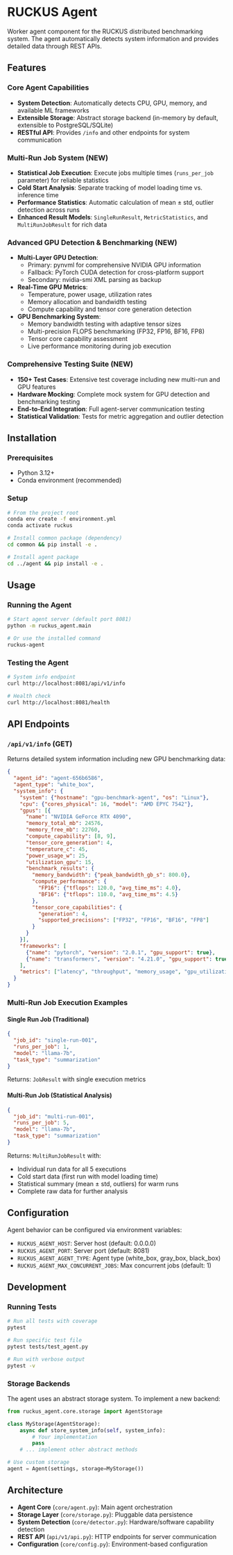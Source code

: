 # RUCKUS Agent

Worker agent component for the RUCKUS distributed benchmarking system. The agent automatically detects system information and provides detailed data through REST APIs.

## Features

### Core Agent Capabilities
- **System Detection**: Automatically detects CPU, GPU, memory, and available ML frameworks
- **Extensible Storage**: Abstract storage backend (in-memory by default, extensible to PostgreSQL/SQLite)
- **RESTful API**: Provides `/info` and other endpoints for system communication

### Multi-Run Job System (NEW)
- **Statistical Job Execution**: Execute jobs multiple times (`runs_per_job` parameter) for reliable statistics
- **Cold Start Analysis**: Separate tracking of model loading time vs. inference time
- **Performance Statistics**: Automatic calculation of mean ± std, outlier detection across runs
- **Enhanced Result Models**: `SingleRunResult`, `MetricStatistics`, and `MultiRunJobResult` for rich data

### Advanced GPU Detection & Benchmarking (NEW)
- **Multi-Layer GPU Detection**:
  - Primary: pynvml for comprehensive NVIDIA GPU information
  - Fallback: PyTorch CUDA detection for cross-platform support
  - Secondary: nvidia-smi XML parsing as backup
- **Real-Time GPU Metrics**:
  - Temperature, power usage, utilization rates
  - Memory allocation and bandwidth testing
  - Compute capability and tensor core generation detection
- **GPU Benchmarking System**:
  - Memory bandwidth testing with adaptive tensor sizes
  - Multi-precision FLOPS benchmarking (FP32, FP16, BF16, FP8)
  - Tensor core capability assessment
  - Live performance monitoring during job execution

### Comprehensive Testing Suite (NEW)
- **150+ Test Cases**: Extensive test coverage including new multi-run and GPU features
- **Hardware Mocking**: Complete mock system for GPU detection and benchmarking testing
- **End-to-End Integration**: Full agent-server communication testing
- **Statistical Validation**: Tests for metric aggregation and outlier detection

## Installation

### Prerequisites
- Python 3.12+
- Conda environment (recommended)

### Setup
```bash
# From the project root
conda env create -f environment.yml
conda activate ruckus

# Install common package (dependency)
cd common && pip install -e .

# Install agent package
cd ../agent && pip install -e .
```

## Usage

### Running the Agent
```bash
# Start agent server (default port 8081)
python -m ruckus_agent.main

# Or use the installed command
ruckus-agent
```

### Testing the Agent
```bash
# System info endpoint  
curl http://localhost:8081/api/v1/info

# Health check
curl http://localhost:8081/health
```

## API Endpoints

### `/api/v1/info` (GET)
Returns detailed system information including new GPU benchmarking data:
```json
{
  "agent_id": "agent-656b6586",
  "agent_type": "white_box",
  "system_info": {
    "system": {"hostname": "gpu-benchmark-agent", "os": "Linux"},
    "cpu": {"cores_physical": 16, "model": "AMD EPYC 7542"},
    "gpus": [{
      "name": "NVIDIA GeForce RTX 4090",
      "memory_total_mb": 24576,
      "memory_free_mb": 22760,
      "compute_capability": [8, 9],
      "tensor_core_generation": 4,
      "temperature_c": 45,
      "power_usage_w": 25,
      "utilization_gpu": 15,
      "benchmark_results": {
        "memory_bandwidth": {"peak_bandwidth_gb_s": 800.0},
        "compute_performance": {
          "FP16": {"tflops": 120.0, "avg_time_ms": 4.0},
          "BF16": {"tflops": 110.0, "avg_time_ms": 4.5}
        },
        "tensor_core_capabilities": {
          "generation": 4,
          "supported_precisions": ["FP32", "FP16", "BF16", "FP8"]
        }
      }
    }],
    "frameworks": [
      {"name": "pytorch", "version": "2.0.1", "gpu_support": true},
      {"name": "transformers", "version": "4.21.0", "gpu_support": true}
    ],
    "metrics": ["latency", "throughput", "memory_usage", "gpu_utilization"]
  }
}
```

### Multi-Run Job Execution Examples

#### Single Run Job (Traditional)
```json
{
  "job_id": "single-run-001",
  "runs_per_job": 1,
  "model": "llama-7b",
  "task_type": "summarization"
}
```
Returns: `JobResult` with single execution metrics

#### Multi-Run Job (Statistical Analysis)
```json
{
  "job_id": "multi-run-001", 
  "runs_per_job": 5,
  "model": "llama-7b",
  "task_type": "summarization"
}
```
Returns: `MultiRunJobResult` with:
- Individual run data for all 5 executions
- Cold start data (first run with model loading time)
- Statistical summary (mean ± std, outliers) for warm runs
- Complete raw data for further analysis

## Configuration

Agent behavior can be configured via environment variables:
- `RUCKUS_AGENT_HOST`: Server host (default: 0.0.0.0)
- `RUCKUS_AGENT_PORT`: Server port (default: 8081) 
- `RUCKUS_AGENT_AGENT_TYPE`: Agent type (white_box, gray_box, black_box)
- `RUCKUS_AGENT_MAX_CONCURRENT_JOBS`: Max concurrent jobs (default: 1)

## Development

### Running Tests
```bash
# Run all tests with coverage
pytest

# Run specific test file
pytest tests/test_agent.py

# Run with verbose output
pytest -v
```

### Storage Backends
The agent uses an abstract storage system. To implement a new backend:

```python
from ruckus_agent.core.storage import AgentStorage

class MyStorage(AgentStorage):
    async def store_system_info(self, system_info):
        # Your implementation
        pass
    # ... implement other abstract methods

# Use custom storage
agent = Agent(settings, storage=MyStorage())
```

## Architecture

- **Agent Core** (`core/agent.py`): Main agent orchestration
- **Storage Layer** (`core/storage.py`): Pluggable data persistence
- **System Detection** (`core/detector.py`): Hardware/software capability detection
- **REST API** (`api/v1/api.py`): HTTP endpoints for server communication
- **Configuration** (`core/config.py`): Environment-based configuration